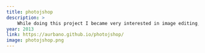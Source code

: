 ```yaml
---
title: photojshop
description: > 
    While doing this project I became very interested in image editing, and also built a library called PhotoJShop, that does convolution transformations to images allowing common effects like find edges, emboss, edge enhance, blur...
year: 2013
link: https://aurbano.github.io/photojshop/
image: photojshop.png
---
```

